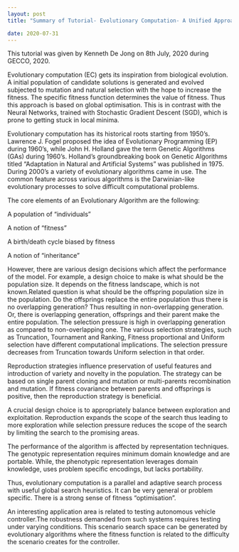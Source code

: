 ```yaml
---
layout: post
title: "Summary of Tutorial- Evolutionary Computation- A Unified Approach (by Kenneth De Jong)"

date: 2020-07-31
---
```

This tutorial was given by Kenneth De Jong on 8th July, 2020 during GECCO, 2020.

Evolutionary computation (EC) gets its inspiration from biological evolution. A initial population of candidate solutions is generated and evolved subjected to mutation and natural selection with the hope to increase the fitness. The specific fitness function determines the value of fitness. Thus this approach is based on global optimisation. This is in contrast with the Neural Networks, trained with Stochastic Gradient Descent (SGD), which is prone to getting stuck in local minima. 

Evolutionary computation has its historical roots starting from 1950’s. Lawrence J. Fogel proposed the idea of Evolutionary Programming (EP) during 1960’s, while John H. Holland gave the term Genetic Algorithms (GAs) during 1960’s. Holland’s groundbreaking book on Genetic Algorithms titled “Adaptation in Natural and Artificial Systems” was published in 1975. During 2000’s a variety of evolutionary algorithms came in use. The common feature across various algorithms is the Darwinian-like evolutionary processes to solve difficult computational problems. 

The core elements of an Evolutionary Algorithm are the following:

A population of “individuals”

A notion of “fitness”

A birth/death cycle biased by fitness

A notion of “inheritance”

However, there are various design decisions which affect the performance of the model. For example, a design choice to make is what should be the population size. It depends on the fitness landscape, which is not known.Related question is what should be the offspring population size in the population. Do the offsprings replace the entire population thus there is no overlapping generation? Thus resulting in non-overlapping generation. Or, there is overlapping generation, offsprings and their parent make the entire population. The selection pressure is high in overlapping generation as compared to non-overlapping one. The various selection strategies, such as Truncation, Tournament and Ranking, Fitness proportional and Uniform selection have different computational implications. The selection pressure decreases from Truncation towards Uniform selection in that order. 

Reproduction strategies influence preservation of useful features and introduction of variety and novelty in the population. The strategy can be based on single parent  cloning and mutation or multi-parents recombination and mutation. If fitness covariance between parents and offsprings is positive, then the reproduction strategy is beneficial.

A crucial design choice is to appropriately balance between exploration and exploitation. Reproduction expands the scope of the search thus leading to more exploration while selection pressure reduces the scope of the search by limiting the search to the promising areas. 

The performance of the algorithm is affected by representation techniques. The genotypic representation requires minimum domain knowledge and are portable. While, the phenotypic representation leverages domain knowledge, uses problem specific encodings, but lacks portability. 

Thus, evolutionary computation is a parallel and adaptive search process with useful global search heuristics. It can be very general or problem specific. There is a strong sense of fitness “optimisation”.  

An interesting application area is related to testing autonomous vehicle controller.The robustness demanded from such systems requires testing under varying conditions. This scenario search space can be generated by evolutionary algorithms where the fitness function is related to the difficulty the scenario creates for the controller. 
